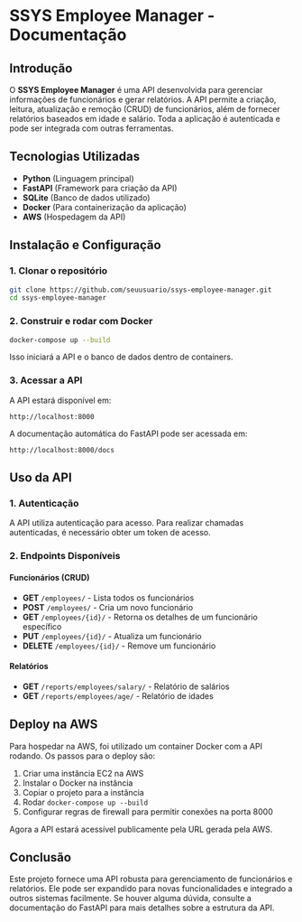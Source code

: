 # SSYS Employee Manager - Documentação

## Introdução
O **SSYS Employee Manager** é uma API desenvolvida para gerenciar informações de funcionários e gerar relatórios. A API permite a criação, leitura, atualização e remoção (CRUD) de funcionários, além de fornecer relatórios baseados em idade e salário. Toda a aplicação é autenticada e pode ser integrada com outras ferramentas.

## Tecnologias Utilizadas
- **Python** (Linguagem principal)
- **FastAPI** (Framework para criação da API)
- **SQLite** (Banco de dados utilizado)
- **Docker** (Para containerização da aplicação)
- **AWS** (Hospedagem da API)

## Instalação e Configuração

### 1. Clonar o repositório
```bash
git clone https://github.com/seuusuario/ssys-employee-manager.git
cd ssys-employee-manager
```

### 2. Construir e rodar com Docker
```bash
docker-compose up --build
```
Isso iniciará a API e o banco de dados dentro de containers.

### 3. Acessar a API
A API estará disponível em:
```
http://localhost:8000
```
A documentação automática do FastAPI pode ser acessada em:
```
http://localhost:8000/docs
```

## Uso da API

### 1. Autenticação
A API utiliza autenticação para acesso. Para realizar chamadas autenticadas, é necessário obter um token de acesso.

### 2. Endpoints Disponíveis

#### Funcionários (CRUD)
- **GET** `/employees/` - Lista todos os funcionários
- **POST** `/employees/` - Cria um novo funcionário
- **GET** `/employees/{id}/` - Retorna os detalhes de um funcionário específico
- **PUT** `/employees/{id}/` - Atualiza um funcionário
- **DELETE** `/employees/{id}/` - Remove um funcionário

#### Relatórios
- **GET** `/reports/employees/salary/` - Relatório de salários
- **GET** `/reports/employees/age/` - Relatório de idades

## Deploy na AWS
Para hospedar na AWS, foi utilizado um container Docker com a API rodando. Os passos para o deploy são:

1. Criar uma instância EC2 na AWS
2. Instalar o Docker na instância
3. Copiar o projeto para a instância
4. Rodar `docker-compose up --build`
5. Configurar regras de firewall para permitir conexões na porta 8000

Agora a API estará acessível publicamente pela URL gerada pela AWS.

## Conclusão
Este projeto fornece uma API robusta para gerenciamento de funcionários e relatórios. Ele pode ser expandido para novas funcionalidades e integrado a outros sistemas facilmente. Se houver alguma dúvida, consulte a documentação do FastAPI para mais detalhes sobre a estrutura da API.

